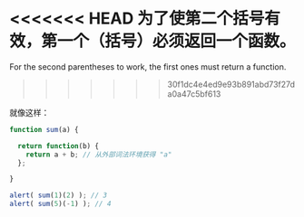 <<<<<<< HEAD
为了使第二个括号有效，第一个（括号）必须返回一个函数。
=======
For the second parentheses to work, the first ones must return a function.
>>>>>>> 30f1dc4e4ed9e93b891abd73f27da0a47c5bf613

就像这样：

```js run
function sum(a) {

  return function(b) {
    return a + b; // 从外部词法环境获得 "a"
  };

}

alert( sum(1)(2) ); // 3
alert( sum(5)(-1) ); // 4
```

